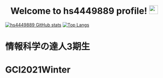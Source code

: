 <h1 align="center">
  Welcome to hs4449889 profile!
  <img src="https://media.giphy.com/media/hvRJCLFzcasrR4ia7z/giphy.gif" width="28">
</h1>

<!--
**hs4449889/hs4449889** is a ✨ _special_ ✨ repository because its `README.md` (this file) appears on your GitHub profile.

Here are some ideas to get you started:

- 🔭 I’m currently working on ...
- 🌱 I’m currently learning ...
- 👯 I’m looking to collaborate on ...
- 🤔 I’m looking for help with ...
- 💬 Ask me about ...
- 📫 How to reach me: ...
- 😄 Pronouns: ...
- ⚡ Fun fact: ...
-->
[![hs4449889 GitHub stats](https://github-readme-stats.vercel.app/api?username=hs4449889&theme=vue-dark&show_icons=true)](https://github.com/hs4449889/github-readme-stats) [![Top Langs](https://github-readme-stats.vercel.app/api/top-langs/?username=hs4449889&theme=vue-dark&show_icons=true&layout=compact)](https://github.com/hs4449889/github-readme-stats)


# 情報科学の達人3期生
# GCI2021Winter
